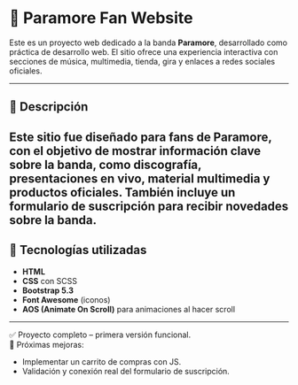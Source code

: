# 🎸 Paramore Fan Website

Este es un proyecto web dedicado a la banda **Paramore**, desarrollado como práctica de desarrollo web. El sitio ofrece una experiencia interactiva con secciones de música, multimedia, tienda, gira y enlaces a redes sociales oficiales.

------

## 📄 Descripción

Este sitio fue diseñado para fans de Paramore, con el objetivo de mostrar información clave sobre la banda, como discografía, presentaciones en vivo, material multimedia y productos oficiales. También incluye un formulario de suscripción para recibir novedades sobre la banda.
--------

## 🧰 Tecnologías utilizadas

- **HTML**
- **CSS** con SCSS
- **Bootstrap 5.3**
- **Font Awesome** (iconos)
- **AOS (Animate On Scroll)** para animaciones al hacer scroll

------


✅ Proyecto completo – primera versión funcional.  
🔧 Próximas mejoras:
- Implementar un carrito de compras con JS.
- Validación y conexión real del formulario de suscripción.
